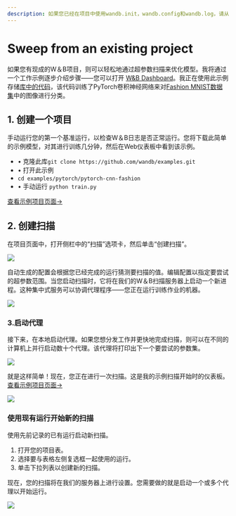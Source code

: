 ```yaml
---
description: 如果您已经在项目中使用wandb.init，wandb.config和wandb.log，请从这里开始！
---
```


# Sweep from an existing project

 如果您有现成的W＆B项目，则可以轻松地通过超参数扫描来优化模型。我将通过一个工作示例逐步介绍步骤——您可以打开 [W&B Dashboard](https://app.wandb.ai/carey/pytorch-cnn-fashion)。我正在使用此示例存储[库中的代码](https://github.com/wandb/examples/tree/master/examples/pytorch/pytorch-cnn-fashion)，该代码训练了PyTorch卷积神经网络来对[Fashion MNIST数据集](https://github.com/zalandoresearch/fashion-mnist)中的图像进行分类。

## 1. **创建一个项目**

手动运行您的第一个基准运行，以检查W＆B日志是否正常运行。您将下载此简单的示例模型，对其进行训练几分钟，然后在Web仪表板中看到该示例。

* • 克隆此库`git clone https://github.com/wandb/examples.git`
* • 打开此示例
* `cd examples/pytorch/pytorch-cnn-fashion`
* • 手动运行 `python train.py`

 [查看示例项目页面→](https://wandb.ai/carey/pytorch-cnn-fashion)

## 2. **创建扫描**

在项目页面中，打开侧栏中的“扫描”选项卡，然后单击“创建扫描”。

![](../.gitbook/assets/sweep1.png)

自动生成的配置会根据您已经完成的运行猜测要扫描的值。编辑配置以指定要尝试的超参数范围。当您启动扫描时，它将在我们的W＆B扫描服务器上启动一个新进程。这种集中式服务可以协调代理程序——您正在运行训练作业的机器。

![](../.gitbook/assets/sweep2.png)

### **3.启动代理**

接下来，在本地启动代理。如果您想分发工作并更快地完成扫描，则可以在不同的计算机上并行启动数十个代理。该代理将打印出下一个要尝试的参数集。 



![](../.gitbook/assets/sweep3.png)

就是这样简单！现在，您正在进行一次扫描。这是我的示例扫描开始时的仪表板。[查看示例项目页面→](https://wandb.ai/carey/pytorch-cnn-fashion)

![](https://paper-attachments.dropbox.com/s_5D8914551A6C0AABCD5718091305DD3B64FFBA192205DD7B3C90EC93F4002090_1579066494222_image.png)

### **使用现有运行开始新的扫描**

使用先前记录的已有运行启动新扫描。

1. 打开您的项目表。
2. 选择要与表格左侧复选框一起使用的运行。
3. 单击下拉列表以创建新的扫描。

现在，您的扫描将在我们的服务器上进行设置。您需要做的就是启动一个或多个代理以开始运行。

![](../.gitbook/assets/create-sweep-from-table%20%281%29.png)

